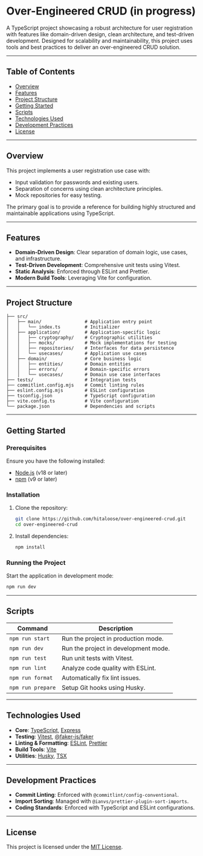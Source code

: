 # Over-Engineered CRUD (in progress)

A TypeScript project showcasing a robust architecture for user registration with features like domain-driven design, clean architecture, and test-driven development. Designed for scalability and maintainability, this project uses tools and best practices to deliver an over-engineered CRUD solution.

---

## Table of Contents
- [Overview](#overview)
- [Features](#features)
- [Project Structure](#project-structure)
- [Getting Started](#getting-started)
- [Scripts](#scripts)
- [Technologies Used](#technologies-used)
- [Development Practices](#development-practices)
- [License](#license)

---

## Overview
This project implements a user registration use case with:
- Input validation for passwords and existing users.
- Separation of concerns using clean architecture principles.
- Mock repositories for easy testing.

The primary goal is to provide a reference for building highly structured and maintainable applications using TypeScript.

---

## Features
- **Domain-Driven Design**: Clear separation of domain logic, use cases, and infrastructure.
- **Test-Driven Development**: Comprehensive unit tests using Vitest.
- **Static Analysis**: Enforced through ESLint and Prettier.
- **Modern Build Tools**: Leveraging Vite for configuration.

---

## Project Structure
```
├── src/
│   ├── main/                # Application entry point
│   │   └── index.ts         # Initializer
│   ├── application/         # Application-specific logic
│   │   ├── cryptography/    # Cryptographic utilities
│   │   ├── mocks/           # Mock implementations for testing
│   │   ├── repositories/    # Interfaces for data persistence
│   │   └── usecases/        # Application use cases
│   ├── domain/              # Core business logic
│   │   ├── entities/        # Domain entities
│   │   ├── errors/          # Domain-specific errors
│   │   └── usecases/        # Domain use case interfaces
├── tests/                   # Integration tests
├── commitlint.config.mjs    # Commit linting rules
├── eslint.config.mjs        # ESLint configuration
├── tsconfig.json            # TypeScript configuration
├── vite.config.ts           # Vite configuration
└── package.json             # Dependencies and scripts
```

---

## Getting Started
### Prerequisites
Ensure you have the following installed:
- [Node.js](https://nodejs.org/) (v18 or later)
- [npm](https://www.npmjs.com/) (v9 or later)

### Installation
1. Clone the repository:
   ```bash
   git clone https://github.com/hitaloose/over-engineered-crud.git
   cd over-engineered-crud
   ```
2. Install dependencies:
   ```bash
   npm install
   ```

### Running the Project
Start the application in development mode:
```bash
npm run dev
```

---

## Scripts
| Command          | Description                                       |
|------------------|---------------------------------------------------|
| `npm run start`  | Run the project in production mode.              |
| `npm run dev`    | Run the project in development mode.             |
| `npm run test`   | Run unit tests with Vitest.                      |
| `npm run lint`   | Analyze code quality with ESLint.                |
| `npm run format` | Automatically fix lint issues.                   |
| `npm run prepare`| Setup Git hooks using Husky.                     |

---

## Technologies Used
- **Core**: [TypeScript](https://www.typescriptlang.org/), [Express](https://expressjs.com/)
- **Testing**: [Vitest](https://vitest.dev/), [@faker-js/faker](https://fakerjs.dev/)
- **Linting & Formatting**: [ESLint](https://eslint.org/), [Prettier](https://prettier.io/)
- **Build Tools**: [Vite](https://vitejs.dev/)
- **Utilities**: [Husky](https://typicode.github.io/husky/), [TSX](https://github.com/esbuild-kit/tsx)

---

## Development Practices
- **Commit Linting**: Enforced with `@commitlint/config-conventional`.
- **Import Sorting**: Managed with `@ianvs/prettier-plugin-sort-imports`.
- **Coding Standards**: Enforced with TypeScript and ESLint configurations.

---

## License
This project is licensed under the [MIT License](LICENSE).
